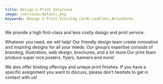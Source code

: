```yaml
---
title: Design & Print Solutions
image: /services/default.png
keywords: Design & Print,Visiting Cards,Leaflets,Broucheres
---
```



We provide a high first-class and less costly design and print service.



Whatever you need, we will help\! Our friendly design team create innovative and inspiring designs for all your needs. Our group’s expertise consists of branding, illustration, web design, brochures, and a lot more.Our print team produce super nice posters, flyers, banners and more\!


We also offer binding offerings and unique print finishes. If you have a specific assignment you want to discuss, please don’t hesitate to get in contact with us\!
